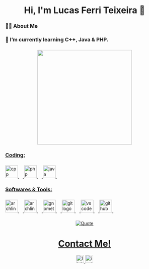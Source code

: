 <h1 align="center">Hi, I'm Lucas Ferri Teixeira 👋</h1>

###

<h3 align="left"> 👨‍💻 About Me</h3>

<h3 align="left">🌱 I’m currently learning C++, Java & PHP.</h3>

###

###

<div align="center">
<a href="https://github.com/saintluc4">
<img loading="lazy" height="300em" src="https://github-readme-stats.vercel.app/api/top-langs/?username=saintluc4&layout=compact&langs_count=10&theme=github_dark"/>

###

<h3 align="left"><u>Coding:</u></h3>

###

<div align="left">
  <img src="https://skillicons.dev/icons?i=cpp" height="40" alt="cpp logo"  />
  <img width="12" />
  <img src="https://cdn.simpleicons.org/php/777BB4" height="40" alt="php logo"  />
  <img width="12" />
  <img src="https://skillicons.dev/icons?i=java" height="40" alt="java logo"  />
  <img width="12" />
</div>

###

<h3 align="left"><u>Softwares & Tools:</u></h3>

###

<div align="left">
  <img src="https://cdn.simpleicons.org/archlinux/1793D1" height="40" alt="archlinux logo"  />
  <img width="12" />
  <img src="https://cdn.simpleicons.org/fedora/1793D1" height="40" alt="archlinux logo"  />
  <img width="12" />
  <img src="https://cdn.simpleicons.org/eclipseide/D3D3D3" height="40" alt="gnometerminal logo"  />
  <img width="12" />
  <img src="https://cdn.simpleicons.org/git/F05032" height="40" alt="git logo"  />
  <img width="12" />
  <img src="https://skillicons.dev/icons?i=vscode" height="40" alt="vscode logo"  />
  <img width="12" />
  <img src="https://cdn.simpleicons.org/github/D3D3D3" height="40" alt="github logo" />
  <img width="12" />
</div>

###

<p align = "center">
	<a href="https://github.com/piyushsuthar/github-readme-quotes"> <img alt = "Quote" src="https://quotes-github-readme.vercel.app/api?type=horizontal&theme=dracula&animation=grow_out_in&quote=A+room+without+books+is+like+a+body+without+a+soul.&author=Marcus+Tullius+Cicero">
</p>

###

<div align="center">
  <h1>Contact Me!</h1>
  <a href="https://www.linkedin.com/in/lucas-ferri-teixeira/" target="_blank">
    <img src="https://img.shields.io/static/v1?message=LinkedIn&logo=linkedin&label=&color=0077B5&logoColor=white&labelColor=&style=for-the-badge" height="25" alt="linkedin logo"  />
  </a>
	<a href="https://www.instagram.com/elicetrem/" target="_blank">
		<img src="https://img.shields.io/static/v1?message=Instagram&label=&color=A39F9E&labelColor=&style=for-the-badge" height="25" alt="instagram logo" /> 
	</a>
</div>

###

